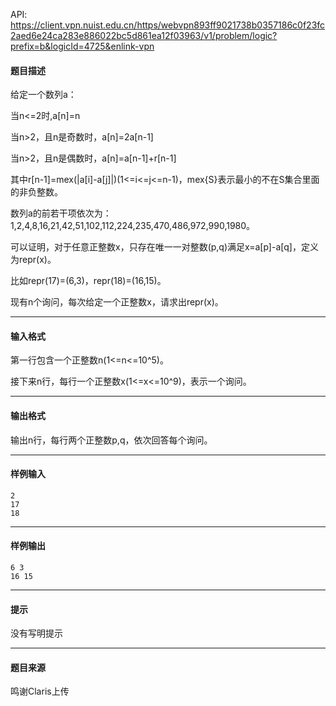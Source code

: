 API: https://client.vpn.nuist.edu.cn/https/webvpn893ff9021738b0357186c0f23fc2aed6e24ca283e886022bc5d861ea12f03963/v1/problem/logic?prefix=b&logicId=4725&enlink-vpn

#### 题目描述

给定一个数列a：

当n<=2时,a\[n\]=n

当n>2，且n是奇数时，a\[n\]=2a\[n-1\]

当n>2，且n是偶数时，a\[n\]=a\[n-1\]+r\[n-1\]

其中r\[n-1\]=mex(|a\[i\]-a\[j\]|)(1<=i<=j<=n-1)，mex{S}表示最小的不在S集合里面的非负整数。

数列a的前若干项依次为：1,2,4,8,16,21,42,51,102,112,224,235,470,486,972,990,1980。

可以证明，对于任意正整数x，只存在唯一一对整数(p,q)满足x=a\[p\]-a\[q\]，定义为repr(x)。

比如repr(17)=(6,3)，repr(18)=(16,15)。

现有n个询问，每次给定一个正整数x，请求出repr(x)。

---

#### 输入格式

第一行包含一个正整数n(1<=n<=10^5)。

接下来n行，每行一个正整数x(1<=x<=10^9)，表示一个询问。

---

#### 输出格式

输出n行，每行两个正整数p,q，依次回答每个询问。

---

#### 样例输入
```
2
17
18
```

---

#### 样例输出
```
6 3
16 15
```

---

#### 提示

没有写明提示

---

#### 题目来源

鸣谢Claris上传